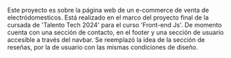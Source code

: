 Este proyecto es sobre la página web de un e-commerce de venta de electródomesticos. Está realizado en el marco del proyecto final de la cursada de 'Talento Tech 2024' para el curso 'Front-end Js'.
De momento cuenta con una sección de contacto, en el footer y una sección de usuario accesible a través del navbar.
Se reemplazó la idea de la sección de reseñas, por la de usuario con las mismas condiciones de diseño.